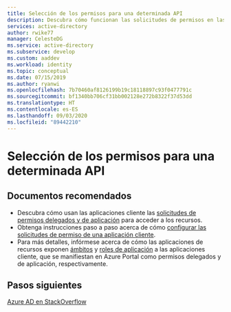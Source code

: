 ```yaml
---
title: Selección de los permisos para una determinada API
description: Descubra cómo funcionan las solicitudes de permisos en las aplicaciones cliente y de recursos que está desarrollando.
services: active-directory
author: rwike77
manager: CelesteDG
ms.service: active-directory
ms.subservice: develop
ms.custom: aaddev
ms.workload: identity
ms.topic: conceptual
ms.date: 07/15/2019
ms.author: ryanwi
ms.openlocfilehash: 7b70460af8126199b19c18118897c93f0477791c
ms.sourcegitcommit: bf1340bb706cf31bb002128e272b8322f37d53dd
ms.translationtype: HT
ms.contentlocale: es-ES
ms.lasthandoff: 09/03/2020
ms.locfileid: "89442210"
---
```

# <a name="how-to-select-permissions-for-a-given-api"></a>Selección de los permisos para una determinada API

## <a name="recommended-documents"></a>Documentos recomendados

- Descubra cómo usan las aplicaciones cliente las [solicitudes de permisos delegados y de aplicación](./developer-glossary.md#permissions) para acceder a los recursos.
- Obtenga instrucciones paso a paso acerca de cómo [configurar las solicitudes de permiso de una aplicación cliente](./quickstart-configure-app-access-web-apis.md).
- Para más detalles, infórmese acerca de cómo las aplicaciones de recursos exponen [ámbitos](./developer-glossary.md#scopes) y [roles de aplicación](./developer-glossary.md#roles) a las aplicaciones cliente, que se manifiestan en Azure Portal como permisos delegados y de aplicación, respectivamente.

## <a name="next-steps"></a>Pasos siguientes

[Azure AD en StackOverflow](https://stackoverflow.com/questions/tagged/azure-active-directory)